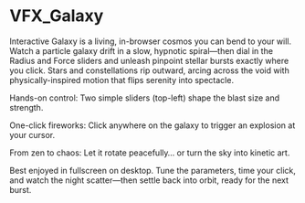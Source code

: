 # VFX_Galaxy
Interactive Galaxy is a living, in-browser cosmos you can bend to your will. Watch a particle galaxy drift in a slow, hypnotic spiral—then dial in the Radius and Force sliders and unleash pinpoint stellar bursts exactly where you click. Stars and constellations rip outward, arcing across the void with physically-inspired motion that flips serenity into spectacle.

Hands-on control: Two simple sliders (top-left) shape the blast size and strength.

One-click fireworks: Click anywhere on the galaxy to trigger an explosion at your cursor.

From zen to chaos: Let it rotate peacefully… or turn the sky into kinetic art.

Best enjoyed in fullscreen on desktop. Tune the parameters, time your click, and watch the night scatter—then settle back into orbit, ready for the next burst.
